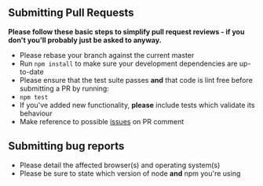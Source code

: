 ## Submitting Pull Requests

**Please follow these basic steps to simplify pull request reviews - if you don't you'll probably just be asked to anyway.**

* Please rebase your branch against the current master
* Run ```npm install``` to make sure your development dependencies are up-to-date
* Please ensure that the test suite passes **and** that code is lint free before submitting a PR by running:
 * ```npm test```
* If you've added new functionality, **please** include tests which validate its behaviour
* Make reference to possible [issues](https://github.com/Neulinet/cymplar-app.git/issues) on PR comment

## Submitting bug reports

* Please detail the affected browser(s) and operating system(s)
* Please be sure to state which version of node **and** npm you're using